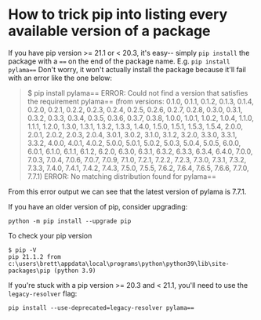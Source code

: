 # How to trick pip into listing every available version of a package

If you have pip version >= 21.1 or < 20.3, it's easy-- simply `pip install` the package with a `==` on the end of the package name. E.g. `pip install pylama==`
Don't worry, it won't actually install the package because it'll fail with an error like the one below:

> $ pip install pylama==
ERROR: Could not find a version that satisfies the requirement pylama== (from versions: 0.1.0, 0.1.1, 0.1.2, 0.1.3, 0.1.4, 0.2.0, 0.2.1, 0.2.2, 0.2.3, 0.2.4, 0.2.5, 0.2.6, 0.2.7, 0.2.8, 0.3.0, 0.3.1, 0.3.2, 0.3.3, 0.3.4, 0.3.5, 0.3.6, 0.3.7, 0.3.8, 1.0.0, 1.0.1, 1.0.2, 1.0.4, 1.1.0, 1.1.1, 1.2.0, 1.3.0, 1.3.1, 1.3.2, 1.3.3, 1.4.0, 1.5.0, 1.5.1, 1.5.3, 1.5.4, 2.0.0, 2.0.1, 2.0.2, 2.0.3, 2.0.4, 3.0.1, 3.0.2, 3.1.0, 3.1.2, 3.2.0, 3.3.0, 3.3.1, 3.3.2, 4.0.0, 4.0.1, 4.0.2, 5.0.0, 5.0.1, 5.0.2, 5.0.3, 5.0.4, 5.0.5, 6.0.0, 6.0.1, 6.1.0, 6.1.1, 6.1.2, 6.2.0, 6.3.0, 6.3.1, 6.3.2, 6.3.3, 6.3.4, 6.4.0, 7.0.0, 7.0.3, 7.0.4, 7.0.6, 7.0.7, 7.0.9, 7.1.0, 7.2.1, 7.2.2, 7.2.3, 7.3.0, 7.3.1, 7.3.2, 7.3.3, 7.4.0, 7.4.1, 7.4.2, 7.4.3, 7.5.0, 7.5.5, 7.6.2, 7.6.4, 7.6.5, 7.6.6, 7.7.0, 7.7.1)
ERROR: No matching distribution found for pylama==

From this error output we can see that the latest version of pylama is 7.7.1.
 
If you have an older version of pip, consider upgrading:

`python -m pip install --upgrade pip`

To check your pip version

```
$ pip -V
pip 21.1.2 from c:\users\brett\appdata\local\programs\python\python39\lib\site-packages\pip (python 3.9)
```

If you're stuck with a pip version >= 20.3 and < 21.1, you'll need to use the `legacy-resolver` flag:

`pip install --use-deprecated=legacy-resolver pylama==`


